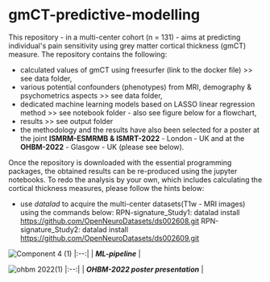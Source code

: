 # gmCT-predictive-modelling
This repository - in a multi-center cohort (n = 131) - aims at predicting individual's pain sensitivity using grey matter cortical thickness (gmCT) measure. The repository contains the following:
- calculated values of gmCT using freesurfer (link to the docker file) >> see data folder,
- various potential confounders (phenotypes) from MRI, demography & psychometrics aspects >> see data folder,
- dedicated machine learning models based on LASSO linear regression method >> see notebook folder - also see figure below for a flowchart,
- results >> see output folder
- the methodology and the results have also been selected for a poster at the joint **ISMRM-ESMRMB
& ISMRT-2022** - London - UK and at the **OHBM-2022** - Glasgow - UK (please see below). 

Once the repository is downloaded with the essential programming packages, the obtained results can be re-produced using the jupyter notebooks. To redo the analysis by your own, which includes calculating the cortical thickness measures, please follow the hints below:
- use _datalad_ to acquire the multi-center datasets(T1w - MRI images) using the commands below:
RPN-signature_Study1: datalad install https://github.com/OpenNeuroDatasets/ds002608.git
RPN-signature_Study2: datalad install https://github.com/OpenNeuroDatasets/ds002609.git


![Component 4 (1)](https://user-images.githubusercontent.com/82961493/172667976-05202a9d-d837-491e-95fc-a8bd5639684f.jpg)
|:--:| 
| ***ML-pipeline*** |

![ohbm 2022(1)](https://user-images.githubusercontent.com/82961493/173019056-cef2d085-db7f-4beb-9a8d-692d7dd65d90.jpg)
|:--:| 
| ***OHBM-2022 poster presentation*** |
